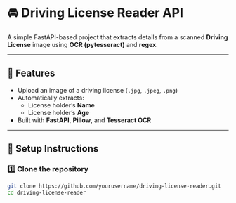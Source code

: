 # 🚘 Driving License Reader API

A simple FastAPI-based project that extracts details from a scanned **Driving License** image using **OCR (pytesseract)** and **regex**.

---

## 🚀 Features

- Upload an image of a driving license (`.jpg`, `.jpeg`, `.png`)
- Automatically extracts:
  - License holder’s **Name**
  - License holder’s **Age**
- Built with **FastAPI**, **Pillow**, and **Tesseract OCR**

---

## 🧩 Setup Instructions

### 1️⃣ Clone the repository
```bash
git clone https://github.com/yourusername/driving-license-reader.git
cd driving-license-reader
